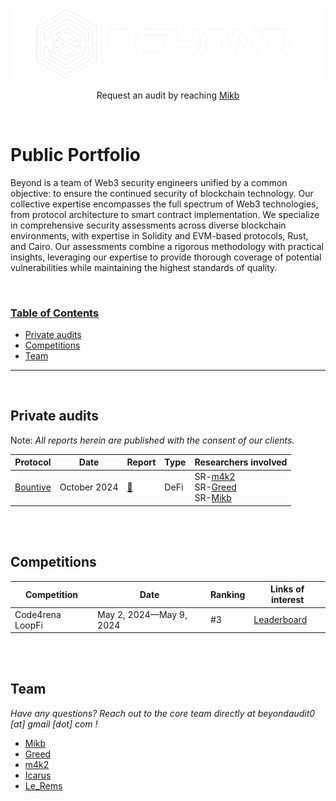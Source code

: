 ![beyond](img/beyond.png)

<p align="center">
  Request an audit by reaching <a href="https://t.me/xMikb"> Mikb</a>
</p>

<br>



<h1 class="center" style=""> Public Portfolio </h1>

Beyond is a team of Web3 security engineers unified by a common objective: to ensure the continued security of blockchain technology. Our collective expertise encompasses the full spectrum of Web3 technologies, from protocol architecture to smart contract implementation. We specialize in comprehensive security assessments across diverse blockchain environments, with expertise in Solidity and EVM-based protocols, Rust, and Cairo. Our assessments combine a rigorous methodology with practical insights, leveraging our expertise to provide thorough coverage of potential vulnerabilities while maintaining the highest standards of quality.

<br>

<h3><ins>Table of Contents</ins></h3>

- [Private audits](#private-audits)
- [Competitions](#competitions)
- [Team](#team)


<hr>
<br>

## Private audits
Note: *All reports herein are published with the consent of our clients.*

| Protocol                     | Date |Report                                                      | Type        | Researchers involved |
|------------------------------|------|-------------------------------------------------------|------------------|-------------------|
| [Bountive](https://www.bountive.fi/) |October 2024 | [:page_facing_up:](audits/Bountive_security_review_v2_3.pdf) | DeFi | SR-[m4k2](https://twitter.com/m4k2_0x)<br> SR-[Greed](https://twitter.com/0xGreed_) <br> SR-[Mikb](https://twitter.com/xmikb)|

<br>

<br>

## Competitions

|Competition|Date|Ranking|Links of interest|
------------|----|-------|----|
|Code4rena LoopFi|May 2, 2024—May 9, 2024 |#3 |[Leaderboard](https://code4rena.com/audits/2024-05-loopfi)|


<br>

<br>

## Team
*Have any questions? Reach out to the core team directly at beyondaudit0 [at] gmail [dot] com !*
- [Mikb](https://twitter.com/xmikb)
- [Greed](https://twitter.com/0xGreed_)
- [m4k2](https://twitter.com/m4k2_0x)
- [Icarus](https://twitter.com/Icarus_xB)
- [Le_Rems](https://twitter.com/0xLe_Rems)
